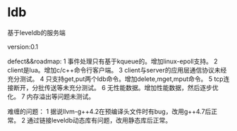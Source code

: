ldb
===
基于leveldb的服务端

version:0.1

defect&&roadmap:
1 事件处理只有基于kqueue的。增加linux-epoll支持。
2 client是lua。增加c/c++命令行客户端。
3 client与server的应用层通信协议未经充分测试。
4 只支持get,put两个ldb命令。增加delete,mget,mput命令。
5 tcp连接断开，分批传送等未充分测试。
6 无性能数据。增加性能数据，然后逐步优化。
7 内存溢出等问题未测试。

难缠的问题：
1 据说llvm-g++4.2在预编译头文件时有bug，改用g++4.7后正常。
2 通过链接leveldb动态库有问题，改用静态库后正常。
